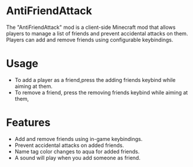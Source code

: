 # AntiFriendAttack
The "AntiFriendAttack" mod is a client-side Minecraft mod that allows players to manage a list of friends and prevent accidental attacks on them. Players can add and remove friends using configurable keybindings.

# Usage
- To add a player as a friend,press the adding friends keybind while aiming at them.
- To remove a friend, press the removing friends keybind while aiming at them,
# Features
- Add and remove friends using in-game keybindings.
- Prevent accidental attacks on added friends.
- Name tag color changes to aqua for added friends.
-  A sound will play when you add someone as friend.
